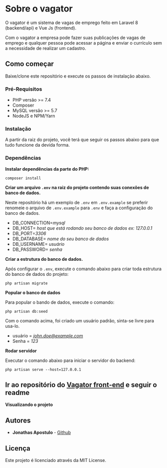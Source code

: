 # Sobre o vagator

O vagator é um sistema de vagas de emprego feito em Laravel 8 (backend/api) e Vue Js (frontend).

Com o vagator a empresa pode fazer suas publicações de vagas de emprego e qualquer pessoa pode acessar a página e enviar o currículo sem a necessidade de realizar um cadastro.

## Como começar

Baixe/clone este repositório e execute os passos de instalação abaixo.

### Pré-Requisitos

- PHP versão >= 7.4
- Composer
- MySQL versão >= 5.7
- NodeJS e NPM/Yarn

### Instalação

A partir da raiz do projeto, você terá que seguir os passos abaixo para que tudo funcione da devida forma.


### Dependências

**Instalar dependências da parte do PHP:**
```
composer install
```

**Criar um arquivo `.env` na raiz do projeto contendo suas conexões de banco de dados.**

Neste repositório há um exemplo de `.env` em `.env.example` se preferir renomeie o arquivo de `.env.example` para `.env` e faça a configuração do banco de dados.

- DB_CONNECTION=*mysql*
- DB_HOST= *host que está rodando seu banco de dados ex: 127.0.0.1* 
- DB_PORT=*3306*
- DB_DATABASE= *nome do seu banco de dados*
- DB_USERNAME= *usuário*
- DB_PASSWORD= *senha*

**Criar a estrutura do banco de dados.**

Após configurar o `.env`, execute o comando abaixo para criar toda estrutura do banco de dados do projeto:

```
php artisan migrate
```
**Popular o banco de dados**

Para popular o bando de dados, execute o comando:
```
php artisan db:seed
```
Com o comando acima, foi criado um usuário padrão, sinta-se livre para usa-lo.

- usuário = *john.doe@example.com*
- Senha = *123* 

**Rodar servidor**

Executar o comando abaixo para iniciar o servidor do backend:
```
php artisan serve --host=127.0.0.1
```
## Ir ao repositório do [Vagator front-end](https://github.com/J-Yoharu/vagator-front) e seguir o readme

**Visualizando o projeto**

<!-- Caso não esteja utilizando o docker do projeto, aponte a pasta `public/` desta aplicação para seu webserver favorito, abaixo segue um exemplo utilizando o webserver embutido do php:
```
// a partir da raiz do projeto
$ php -S 127.0.0.1:8000 -t public/
```

E acesse em seu navegador a url `http://localhost:8000`.

Caso esteja utilizando o docker provido:
```
// a partir da raiz do projeto
$ docker-compose up -d // inicia os containers em background
```
E acesse em seu navegador a url `http://jetstream.test` -->


## Autores

* **Jonathas Apostulo** - [Github](https://github.com/J-Yoharu)

## Licença

Este projeto é licenciado através da MIT License.